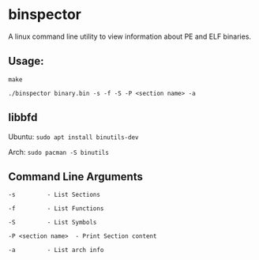 # binspector
A linux command line utility to view information about PE and ELF binaries.

## Usage:
`make`

`./binspector binary.bin -s -f -S -P <section name> -a`

## libbfd
Ubuntu: `sudo apt install binutils-dev`

Arch: `sudo pacman -S binutils`
## Command Line Arguments 

`-s			- List Sections`

`-f			- List Functions`

`-S			- List Symbols`

`-P <section name>	- Print Section content`

`-a			- List arch info`



